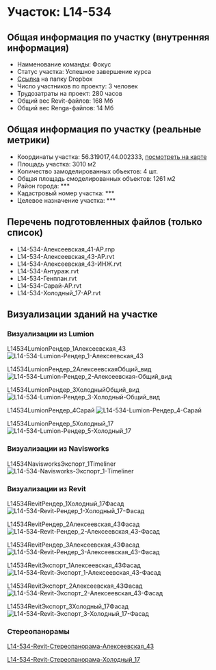 # Участок: L14-534
## Общая информация по участку (внутренняя информация)
+ Наименование команды: Фокус
+ Статус участка: Успешное завершение курса
+ [Ссылка](https://www.dropbox.com/sh/wvvgv1nw1iqred9/AABLbrjGjx4ZdHO_xbodRTSva/L14_534?dl=0) на папку Dropbox
+ Число участников по проекту: 3 человек
+ Трудозатраты на проект: 280 часов
+ Общий вес Revit-файлов: 168 Мб
+ Общий вес Renga-файлов: 14 Мб
## Общая информация по участку (реальные метрики)
+ Координаты участка: 56.319017,44.002333, [посмотреть на карте](yandex.ru/maps/47/nizhny-novgorod/?ll=56.319017%2C44.002333&z=19)
+ Площадь участка: 3010 м2
+ Количество замоделированных объектов: 4 шт.
+ Общая площадь смоделированных объектов: 1261 м2
+ Район города: *** 
+ Кадастровый номер участка: *** 
+ Целевое назначение участка: *** 
## Перечень подготовленных файлов (только список)
+ L14-534-Алексеевская_41-АР.rnp
+ L14-534-Алексеевская_43-АР.rvt
+ L14-534-Алексеевская_43-ИНЖ.rvt
+ L14-534-Антураж.rvt
+ L14-534-Генплан.rvt
+ L14-534-Сарай-АР.rvt
+ L14-534-Холодный_17-АР.rvt
## Визуализации зданий на участке
### Визуализации из Lumion
L14534LumionРендер_1Алексеевская_43
![L14-534-Lumion-Рендер_1-Алексеевская_43](/Images/L14_534/L14-534-Lumion-Рендер_1-Алексеевская_43_Compressed.jpg)

L14534LumionРендер_2АлексеевскаяОбщий_вид
![L14-534-Lumion-Рендер_2-Алексеевская-Общий_вид](/Images/L14_534/L14-534-Lumion-Рендер_2-Алексеевская-Общий_вид_Compressed.jpg)

L14534LumionРендер_3ХолодныйОбщий_вид
![L14-534-Lumion-Рендер_3-Холодный-Общий_вид](/Images/L14_534/L14-534-Lumion-Рендер_3-Холодный-Общий_вид_Compressed.jpg)

L14534LumionРендер_4Сарай
![L14-534-Lumion-Рендер_4-Сарай](/Images/L14_534/L14-534-Lumion-Рендер_4-Сарай_Compressed.jpg)

L14534LumionРендер_5Холодный_17
![L14-534-Lumion-Рендер_5-Холодный_17](/Images/L14_534/L14-534-Lumion-Рендер_5-Холодный_17_Compressed.jpg)

### Визуализации из Navisworks
L14534NavisworksЭкспорт_1Timeliner
![L14-534-Navisworks-Экспорт_1-Timeliner](/Images/L14_534/L14-534-Navisworks-Экспорт_1-Timeliner_Compressed.jpg)

### Визуализации из Revit
L14534RevitРендер_1Холодный_17Фасад
![L14-534-Revit-Рендер_1-Холодный_17-Фасад](/Images/L14_534/L14-534-Revit-Рендер_1-Холодный_17-Фасад_Compressed.jpg)

L14534RevitРендер_2Алексеевская_43Фасад
![L14-534-Revit-Рендер_2-Алексеевская_43-Фасад](/Images/L14_534/L14-534-Revit-Рендер_2-Алексеевская_43-Фасад_Compressed.jpg)

L14534RevitРендер_3Алексеевская_43Фасад
![L14-534-Revit-Рендер_3-Алексеевская_43-Фасад](/Images/L14_534/L14-534-Revit-Рендер_3-Алексеевская_43-Фасад_Compressed.jpg)

L14534RevitЭкспорт_1Алексеевская_43Фасад
![L14-534-Revit-Экспорт_1-Алексеевская_43-Фасад](/Images/L14_534/L14-534-Revit-Экспорт_1-Алексеевская_43-Фасад_Compressed.jpg)

L14534RevitЭкспорт_2Алексеевская_43Фасад
![L14-534-Revit-Экспорт_2-Алексеевская_43-Фасад](/Images/L14_534/L14-534-Revit-Экспорт_2-Алексеевская_43-Фасад_Compressed.jpg)

L14534RevitЭкспорт_3Холодный_17Фасад
![L14-534-Revit-Экспорт_3-Холодный_17-Фасад](/Images/L14_534/L14-534-Revit-Экспорт_3-Холодный_17-Фасад_Compressed.jpg)

### Стереопанорамы
[L14-534-Revit-Стереопанорама-Алексеевская_43](https://pano.autodesk.com/pano.html?url=jpgs/c0cf5f58-38bb-4d8a-8050-222c136826f4&version=2)

[L14-534-Revit-Стереопанорама-Холодный_17](https://pano.autodesk.com/pano.html?url=jpgs/33627b9d-5534-4616-a4c8-3980ac5e228f&version=2)

